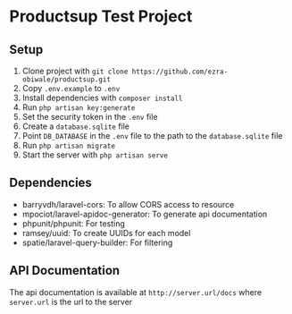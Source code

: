 # Productsup Test Project

## Setup

1. Clone project with `git clone https://github.com/ezra-obiwale/productsup.git`
2. Copy `.env.example` to `.env`
3. Install dependencies with `composer install`
4. Run `php artisan key:generate`
5. Set the security token in the `.env` file
6. Create a `database.sqlite` file
7. Point `DB_DATABASE` in the `.env` file to the path to the `database.sqlite` file
8. Run `php artisan migrate`
9. Start the server with `php artisan serve`

## Dependencies

- barryvdh/laravel-cors: To allow CORS access to resource
- mpociot/laravel-apidoc-generator: To generate api documentation
- phpunit/phpunit: For testing
- ramsey/uuid: To create UUIDs for each model
- spatie/laravel-query-builder: For filtering

## API Documentation

The api documentation is available at `http://server.url/docs` where `server.url` 
is the url to the server
